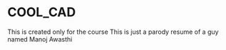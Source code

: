 # COOL_CAD
This is created only for the course
This is just a parody resume of a guy named Manoj Awasthi

